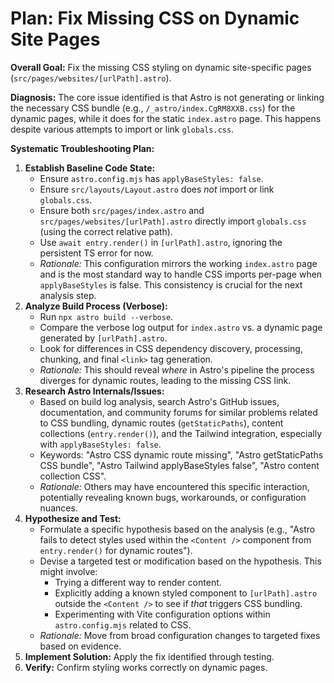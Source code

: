 # Plan: Fix Missing CSS on Dynamic Site Pages

**Overall Goal:** Fix the missing CSS styling on dynamic site-specific pages (`src/pages/websites/[urlPath].astro`).

**Diagnosis:** The core issue identified is that Astro is not generating or linking the necessary CSS bundle (e.g., `/_astro/index.CgRM8XXB.css`) for the dynamic pages, while it does for the static `index.astro` page. This happens despite various attempts to import or link `globals.css`.

**Systematic Troubleshooting Plan:**

1.  **Establish Baseline Code State:**
    *   Ensure `astro.config.mjs` has `applyBaseStyles: false`.
    *   Ensure `src/layouts/Layout.astro` does *not* import or link `globals.css`.
    *   Ensure both `src/pages/index.astro` and `src/pages/websites/[urlPath].astro` directly import `globals.css` (using the correct relative path).
    *   Use `await entry.render()` in `[urlPath].astro`, ignoring the persistent TS error for now.
    *   *Rationale:* This configuration mirrors the working `index.astro` page and is the most standard way to handle CSS imports per-page when `applyBaseStyles` is false. This consistency is crucial for the next analysis step.
2.  **Analyze Build Process (Verbose):**
    *   Run `npx astro build --verbose`.
    *   Compare the verbose log output for `index.astro` vs. a dynamic page generated by `[urlPath].astro`.
    *   Look for differences in CSS dependency discovery, processing, chunking, and final `<link>` tag generation.
    *   *Rationale:* This should reveal *where* in Astro's pipeline the process diverges for dynamic routes, leading to the missing CSS link.
3.  **Research Astro Internals/Issues:**
    *   Based on build log analysis, search Astro's GitHub issues, documentation, and community forums for similar problems related to CSS bundling, dynamic routes (`getStaticPaths`), content collections (`entry.render()`), and the Tailwind integration, especially with `applyBaseStyles: false`.
    *   Keywords: "Astro CSS dynamic route missing", "Astro getStaticPaths CSS bundle", "Astro Tailwind applyBaseStyles false", "Astro content collection CSS".
    *   *Rationale:* Others may have encountered this specific interaction, potentially revealing known bugs, workarounds, or configuration nuances.
4.  **Hypothesize and Test:**
    *   Formulate a specific hypothesis based on the analysis (e.g., "Astro fails to detect styles used within the `<Content />` component from `entry.render()` for dynamic routes").
    *   Devise a targeted test or modification based on the hypothesis. This might involve:
        *   Trying a different way to render content.
        *   Explicitly adding a known styled component to `[urlPath].astro` outside the `<Content />` to see if *that* triggers CSS bundling.
        *   Experimenting with Vite configuration options within `astro.config.mjs` related to CSS.
    *   *Rationale:* Move from broad configuration changes to targeted fixes based on evidence.
5.  **Implement Solution:** Apply the fix identified through testing.
6.  **Verify:** Confirm styling works correctly on dynamic pages.